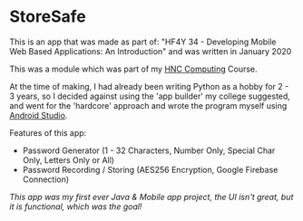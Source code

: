# StoreSafe
This is an app that was made as part of: "HF4Y 34 - Developing Mobile Web Based Applications: An Introduction" and was written in January 2020

This was a module which was part of my [HNC Computing](https://www.perth.uhi.ac.uk/courses/hnc-computing/) Course. 

At the time of making, I had already been writing Python as a hobby for 2 - 3 years, so I decided against using the 'app builder' my college suggested, and went for the 'hardcore' approach and wrote the program myself using [Android Studio](https://developer.android.com/studio).

Features of this app:
- Password Generator (1 - 32 Characters, Number Only, Special Char Only, Letters Only or All)
- Password Recording / Storing (AES256 Encryption, Google Firebase Connection)

*This app was my first ever Java & Mobile app project, the UI isn't great, but it is functional, which was the goal!*
